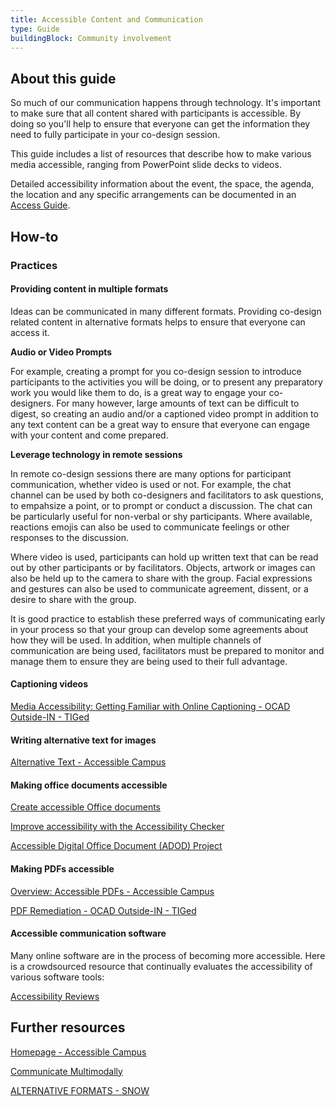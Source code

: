 ```yaml
---
title: Accessible Content and Communication
type: Guide
buildingBlock: Community involvement
---
```

## About this guide

So much of our communication happens through technology. It's important to make sure that all content shared with participants is accessible. By doing so you'll help to ensure that everyone can get the information they need to fully participate in your co-design session.

This guide includes a list of resources that describe how to make various media accessible, ranging from PowerPoint slide decks to videos.

Detailed accessibility information about the event, the space, the agenda, the location and any specific arrangements can be documented in an [Access Guide](/resources/Access-Guide).  

## How-to

### Practices

#### Providing content in multiple formats

Ideas can be communicated in many different formats. Providing co-design related content in alternative formats helps to ensure that everyone can access it. 

**Audio or Video Prompts**

For example, creating a prompt for you co-design session to introduce participants to the activities you will be doing, or to present any preparatory work you would like them to do, is a great way to engage your co-designers. For many however, large amounts of text can be difficult to digest, so creating an audio and/or a captioned video prompt in addition to any text content can be a great way to ensure that everyone can engage with your content and come prepared.

**Leverage technology in remote sessions**

In remote co-design sessions there are many options for participant communication, whether video is used or not. For example, the chat channel can be used by both co-designers and facilitators to ask questions, to empahsize a point, or to prompt or conduct a discussion. The chat can be particularly useful for non-verbal or shy participants. Where available, reactions emojis can also be used to communicate feelings or other responses to the discussion.

Where video is used, participants can hold up written text that can be read out by other participants or by facilitators. Objects, artwork or images can also be held up to the camera to share with the group. Facial expressions and gestures can also be used to communicate agreement, dissent, or a desire to share with the group. 

It is good practice to establish these preferred ways of communicating early in your process so that your group can develop some agreements about how they will be used. In addition, when multiple channels of communication are being used, facilitators must be prepared to monitor and manage them to ensure they are being used to their full advantage.

#### Captioning videos

[Media Accessibility: Getting Familiar with Online Captioning - OCAD Outside-IN - TIGed](https://outside-in.tiged.org/captioning/)

#### Writing alternative text for images

[Alternative Text - Accessible Campus](https://accessiblecampus.ca/reference-library/accessible-digital-documents-websites/alternative-text/)

#### Making office documents accessible

[Create accessible Office documents](https://support.microsoft.com/en-us/office/create-accessible-office-documents-868ecfcd-4f00-4224-b881-a65537a7c155?correlationid=4eb8bff1-96b2-4ae5-ac2a-ad4cbdb85172&ui=en-us&rs=en-us&ad=us)

[Improve accessibility with the Accessibility Checker](https://support.microsoft.com/en-us/office/improve-accessibility-with-the-accessibility-checker-a16f6de0-2f39-4a2b-8bd8-5ad801426c7f?correlationid=2c78fd7d-7082-4fbd-b4aa-39e2d248ebfb&ui=en-us&rs=en-us&ad=us)

[Accessible Digital Office Document (ADOD) Project](https://adod.idrc.ocadu.ca/)

#### Making PDFs accessible

[Overview: Accessible PDFs - Accessible Campus](https://accessiblecampus.ca/reference-library/accessible-digital-documents-websites/overview-accessible-pdfs/)

[PDF Remediation - OCAD Outside-IN - TIGed](https://outside-in.tiged.org/pdf)


#### Accessible communication software

Many online software are in the process of becoming more accessible. Here is a crowdsourced resource that continually evaluates the accessibility of various software tools:

[Accessibility Reviews](https://a11y.reviews/)

## Further resources

[Homepage - Accessible Campus](https://accessiblecampus.ca/)

[Communicate Multimodally](https://guide.inclusivedesign.ca/practices/CommunicateMultimodally.html)

[](https://www.accessiblecampus.ca/wp-content/uploads/2016/12/Adaptive-Technology.pdf)

[ALTERNATIVE FORMATS - SNOW](https://snow.idrc.ocadu.ca/4b-0-alternative-formats/)